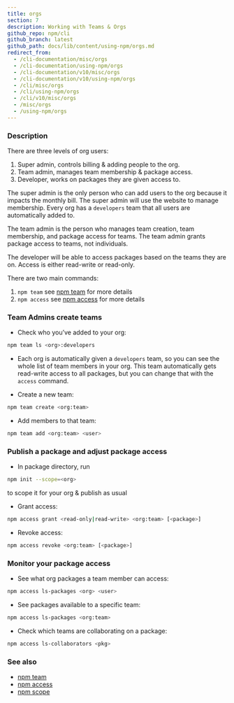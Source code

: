 ```yaml
---
title: orgs
section: 7
description: Working with Teams & Orgs
github_repo: npm/cli
github_branch: latest
github_path: docs/lib/content/using-npm/orgs.md
redirect_from:
  - /cli-documentation/misc/orgs
  - /cli-documentation/using-npm/orgs
  - /cli-documentation/v10/misc/orgs
  - /cli-documentation/v10/using-npm/orgs
  - /cli/misc/orgs
  - /cli/using-npm/orgs
  - /cli/v10/misc/orgs
  - /misc/orgs
  - /using-npm/orgs
---
```


### Description

There are three levels of org users:

1. Super admin, controls billing & adding people to the org.
2. Team admin, manages team membership & package access.
3. Developer, works on packages they are given access to.  

The super admin is the only person who can add users to the org because it impacts the monthly bill. The super admin will use the website to manage membership. Every org has a `developers` team that all users are automatically added to.

The team admin is the person who manages team creation, team membership, and package access for teams. The team admin grants package access to teams, not individuals.

The developer will be able to access packages based on the teams they are on. Access is either read-write or read-only.

There are two main commands:

1. `npm team` see [npm team](/cli/v10/commands/npm-team) for more details
2. `npm access` see [npm access](/cli/v10/commands/npm-access) for more details

### Team Admins create teams

* Check who you’ve added to your org:

```bash
npm team ls <org>:developers
```

* Each org is automatically given a `developers` team, so you can see the whole list of team members in your org. This team automatically gets read-write access to all packages, but you can change that with the `access` command.

* Create a new team:

```bash
npm team create <org:team>
```

* Add members to that team:

```bash
npm team add <org:team> <user>
```

### Publish a package and adjust package access

* In package directory, run

```bash
npm init --scope=<org>
```
to scope it for your org & publish as usual

* Grant access:  

```bash
npm access grant <read-only|read-write> <org:team> [<package>]
```

* Revoke access:

```bash
npm access revoke <org:team> [<package>]
```

### Monitor your package access

* See what org packages a team member can access:

```bash
npm access ls-packages <org> <user>
```

* See packages available to a specific team:

```bash
npm access ls-packages <org:team>
```

* Check which teams are collaborating on a package:

```bash
npm access ls-collaborators <pkg>
```

### See also

* [npm team](/cli/v10/commands/npm-team)
* [npm access](/cli/v10/commands/npm-access)
* [npm scope](/cli/v10/using-npm/scope)
